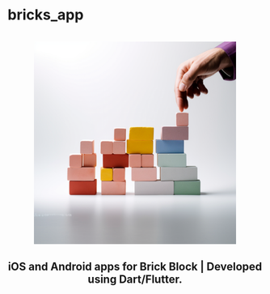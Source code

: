 # bricks_app


<div align="center">
<br>
<img src="./assets/images/brick_stack.png" height="400">
<br>
<h2>iOS and Android apps for Brick Block | 
Developed using Dart/Flutter.</h2>
</div>


